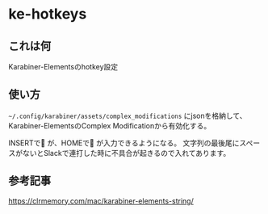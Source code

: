 # ke-hotkeys
## これは何
Karabiner-Elementsのhotkey設定

## 使い方
`~/.config/karabiner/assets/complex_modifications`
にjsonを格納して、Karabiner-ElementsのComplex Modificationから有効化する。

INSERTで:pray: が、HOMEで:bow: が入力できるようになる。
文字列の最後尾にスペースがないとSlackで連打した時に不具合が起きるので入れてあります。

## 参考記事
https://clrmemory.com/mac/karabiner-elements-string/
